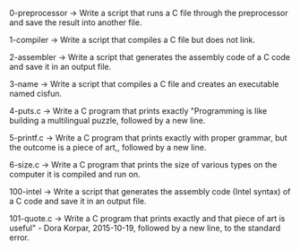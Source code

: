 0-preprocessor -> Write a script that runs a C file through the preprocessor and save the result into another file.

1-compiler -> Write a script that compiles a C file but does not link.

2-assembler -> Write a script that generates the assembly code of a C code and save it in an output file.

3-name -> Write a script that compiles a C file and creates an executable named cisfun.

4-puts.c -> Write a C program that prints exactly "Programming is like building a multilingual puzzle, followed by a new line.

5-printf.c -> Write a C program that prints exactly with proper grammar, but the outcome is a piece of art,, followed by a new line.

6-size.c -> Write a C program that prints the size of various types on the computer it is compiled and run on.


100-intel -> Write a script that generates the assembly code (Intel syntax) of a C code and save it in an output file.

101-quote.c -> Write a C program that prints exactly and that piece of art is useful" - Dora Korpar, 2015-10-19, followed by a new line, to the standard error.

